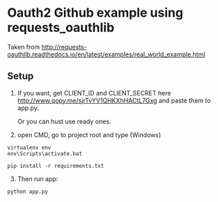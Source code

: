 # Oauth2 Github example using requests_oauthlib
Taken from http://requests-oauthlib.readthedocs.io/en/latest/examples/real_world_example.html

## Setup

1. If you want, get CLIENT_ID and CLIENT_SECRET here http://www.qopy.me/sjrTvYV1QHKXhHACtL7Gxg and paste them to app.py.

   Or you can hust use ready ones.


2. open CMD, go to project root and type (Windows)
```
virtualenv env
env\Scripts\activate.bat

pip install -r requirements.txt
```

3. Then run app:
```
python app.py
```